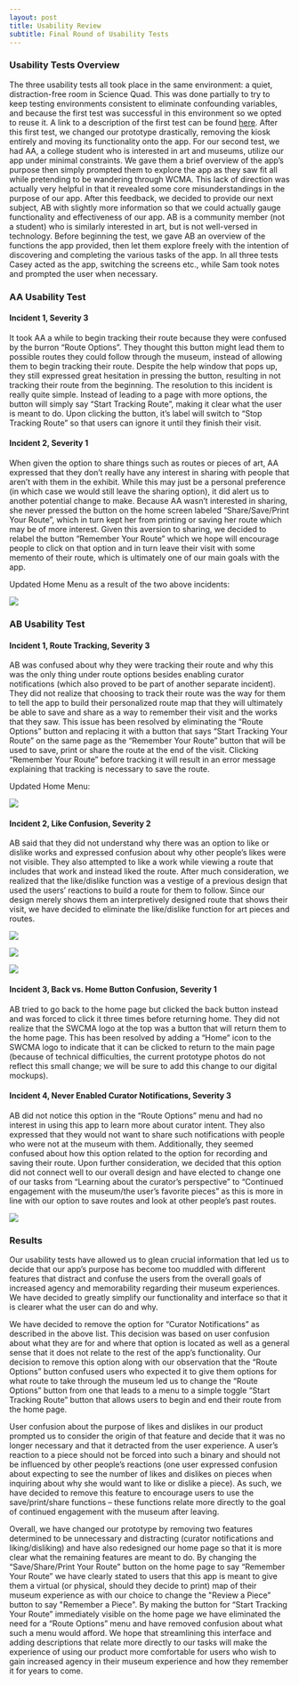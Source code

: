```yaml
---
layout: post
title: Usability Review
subtitle: Final Round of Usability Tests
---
```


### Usability Tests Overview
The three usability tests all took place in the same environment: a quiet, distraction-free room in Science Quad. This was done partially to try to keep testing environments consistent to eliminate confounding variables, and because the first test was successful in this environment so we opted to reuse it. A link to a description of the first test can be found [here](https://cmpelz.github.io/2018-11-05-usability_checkin/). After this first test, we changed our prototype drastically, removing the kiosk entirely and moving its functionality onto the app. For our second test, we had AA, a college student who is interested in art and museums, utilize our app under minimal constraints. We gave them a brief overview of the app’s purpose then simply prompted them to explore the app as they saw fit all while pretending to be wandering through WCMA. This lack of direction was actually very helpful in that it revealed some core misunderstandings in the purpose of our app. After this feedback, we decided to provide our next subject, AB with slightly more information so that we could actually gauge functionality and effectiveness of our app. AB is a community member (not a student) who is similarly interested in art, but is not well-versed in technology. Before beginning the test, we gave AB an overview of the functions the app provided, then let them explore freely with the intention of discovering and completing the various tasks of the app. In all three tests Casey acted as the app, switching the screens etc., while Sam took notes and prompted the user when necessary. 

### AA Usability Test
#### Incident 1, Severity 3
It took AA a while to begin tracking their route because they were confused by the burron “Route Options”. They thought this button might lead them to possible routes they could follow through the museum, instead of allowing them to begin tracking their route. Despite the help window that pops up, they still expressed great hesitation in pressing the button, resulting in not tracking their route from the beginning. The resolution to this incident is really quite simple. Instead of leading to a page with more options, the button will simply say “Start Tracking Route”, making it clear what the user is meant to do. Upon clicking the button, it’s label will switch to “Stop Tracking Route” so that users can ignore it until they finish their visit.

#### Incident 2, Severity 1
When given the option to share things such as routes or pieces of art, AA expressed that they don’t really have any interest in sharing with people that aren’t with them in the exhibit. While this may just be a personal preference (in which case we would still leave the sharing option), it did alert us to another potential change to make. Because AA wasn’t interested in sharing, she never pressed the button on the home screen labeled “Share/Save/Print Your Route”, which in turn kept her from printing or saving her route which may be of more interest. Given this aversion to sharing, we decided to relabel the button “Remember Your Route” which we hope will encourage people to click on that option and in turn leave their visit with some memento of their route, which is ultimately one of our main goals with the app.

Updated Home Menu as a result of the two above incidents:

![](/img/urHome.JPG)

### AB Usability Test
#### Incident 1, Route Tracking, Severity 3
AB was confused about why they were tracking their route and why this was the only thing under route options besides enabling curator notifications (which also proved to be part of another separate incident). They did not realize that choosing to track their route was the way for them to tell the app to build their personalized route map that they will ultimately be able to save and share as a way to remember their visit and the works that they saw. This issue has been resolved by eliminating the “Route Options” button and replacing it with a button that says “Start Tracking Your Route” on the same page as the “Remember Your Route” button that will be used to save, print or share the route at the end of the visit. Clicking “Remember Your Route” before tracking it will result in an error message explaining that tracking is necessary to save the route.

Updated Home Menu:

![](/img/urHome.JPG)

#### Incident 2, Like Confusion, Severity 2
AB said that they did not understand why there was an option to like or dislike works and expressed confusion about why other people’s likes were not visible. They also attempted to like a work while viewing a route that includes that work and instead liked the route. After much consideration, we realized that the like/dislike function was a vestige of a previous design that used the users’ reactions to build a route for them to follow. Since our design merely shows them an interpretively designed route that shows their visit, we have decided to eliminate the like/dislike function for art pieces and routes.

![](/img/urCamera.JPG)

![](/img/urSimilarPiece.JPG)

![](/img/urSingleRoute.JPG)

#### Incident 3, Back vs. Home Button Confusion, Severity 1
AB tried to go back to the home page but clicked the back button instead and was forced to click it three times before returning home. They did not realize that the SWCMA logo at the top was a button that will return them to the home page. This has been resolved by adding a “Home” icon to the SWCMA logo to indicate that it can be clicked to return to the main page (because of technical difficulties, the current prototype photos do not reflect this small change; we will be sure to add this change to our digital mockups).

#### Incident 4, Never Enabled Curator Notifications, Severity 3
AB did not notice this option in the “Route Options” menu and had no interest in using this app to learn more about curator intent. They also expressed that they would not want to share such notifications with people who were not at the museum with them. Additionally, they seemed confused about how this option related to the option for recording and saving their route. Upon further consideration, we decided that this option did not connect well to our overall design and have elected to change one of our tasks from “Learning about the curator’s perspective” to “Continued engagement with the museum/the user’s favorite pieces” as this is more in line with our option to save routes and look at other people’s past routes.

![](/img/urHome.JPG)

### Results
Our usability tests have allowed us to glean crucial information that led us to decide that our app’s purpose has become too muddled with different features that distract and confuse the users from the overall goals of increased agency and memorability regarding their museum experiences. We have decided to greatly simplify our functionality and interface so that it is clearer what the user can do and why. 

We have decided to remove the option for “Curator Notifications” as described in the above list. This decision was based on user confusion about what they are for and where that option is located as well as a general sense that it does not relate to the rest of the app’s functionality. Our decision to remove this option along with our observation that the “Route Options” button confused users who expected it to give them options for what route to take through the museum led us to change the “Route Options” button from one that leads to a menu to a simple toggle “Start Tracking Route” button that allows users to begin and end their route from the home page.

User confusion about the purpose of likes and dislikes in our product prompted us to consider the origin of that feature and decide that it was no longer necessary and that it detracted from the user experience. A user’s reaction to a piece should not be forced into such a binary and should not be influenced by other people’s reactions (one user expressed confusion about expecting to see the number of likes and dislikes on pieces when inquiring about why she would want to like or dislike a piece). As such, we have decided to remove this feature to encourage users to use the save/print/share functions – these functions relate more directly to the goal of continued engagement with the museum after leaving. 

Overall, we have changed our prototype by removing two features determined to be unnecessary and distracting (curator notifications and liking/disliking) and have also redesigned our home page so that it is more clear what the remaining features are meant to do. By changing the “Save/Share/Print Your Route” button on the home page to say “Remember Your Route” we have clearly stated to users that this app is meant to give them a virtual (or physical, should they decide to print) map of their museum experience as with our choice to change the "Review a Piece" button to say "Remember a Piece". By making the button for “Start Tracking Your Route” immediately visible on the home page we have eliminated the need for a “Route Options” menu and have removed confusion about what such a menu would afford. We hope that streamlining this interface and adding descriptions that relate more directly to our tasks will make the experience of using our product more comfortable for users who wish to gain increased agency in their museum experience and how they remember it for years to come. 
